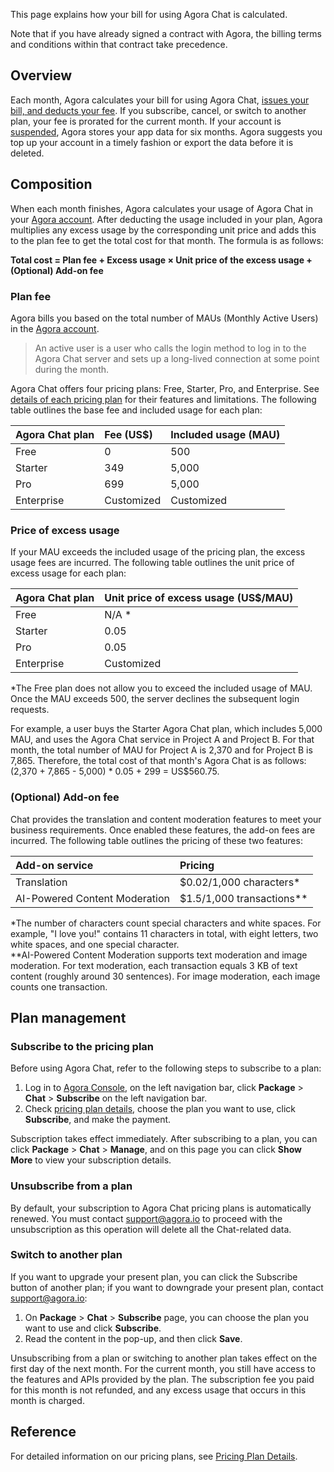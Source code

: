 This page explains how your bill for using Agora Chat is calculated.

Note that if you have already signed a contract with Agora, the billing terms and conditions within that contract take precedence.

## Overview

Each month, Agora calculates your bill for using Agora Chat, [issues your bill, and deducts your fee](https://docs.agora.io/en/agora-chat/faq/billing_account). If you subscribe, cancel, or switch to another plan, your fee is prorated for the current month. If your account is [suspended](https://docs.agora.io/en/agora-chat/faq/billing_account?platform=All%20Platforms), Agora stores your app data for six months. Agora suggests you top up your account in a timely fashion or export the data before it is deleted.

## Composition

When each month finishes, Agora calculates your usage of Agora Chat in your [Agora account](https://docs.agora.io/en/Agora%20Platform/get_appid_token?platform=Android#create-an-agora-account). After deducting the usage included in your plan, Agora multiplies any excess usage by the corresponding unit price and adds this to the plan fee to get the total cost for that month. The formula is as follows:

**Total cost = Plan fee + Excess usage × Unit price of the excess usage + (Optional) Add-on fee** 

### Plan fee

Agora bills you based on the total number of MAUs (Monthly Active Users) in the [Agora account](https://docs.agora.io/en/Agora%20Platform/get_appid_token?platform=Android#create-an-agora-account).

> An active user is a user who calls the login method to log in to the Agora Chat server and sets up a long-lived connection at some point during the month.

Agora Chat offers four pricing plans: Free, Starter, Pro, and Enterprise. See [details of each pricing plan](./agora_chat_plan) for their features and limitations. The following table outlines the base fee and included usage for each plan:

| Agora Chat plan | Fee (US$)  | Included usage (MAU) | 
| :-------------- | :--------- | :------------------- | 
| Free            | 0          | 500                  | 
| Starter         | 349        | 5,000                | 
| Pro             | 699        | 5,000                | 
| Enterprise      | Customized | Customized           | 


### Price of excess usage

If your MAU exceeds the included usage of the pricing plan, the excess usage fees are incurred. The following table outlines the unit price of excess usage for each plan:

| Agora Chat plan | Unit price of excess usage (US$/MAU) |
| :-------------- | :----------------------------------- |
| Free            |    N/A *       |
| Starter         | 0.05     |
| Pro             | 0.05        |
| Enterprise      | Customized           |

*The Free plan does not allow you to exceed the included usage of MAU. Once the MAU exceeds 500, the server declines the subsequent login requests.

For example, a user buys the Starter Agora Chat plan, which includes 5,000 MAU, and uses the Agora Chat service in Project A and Project B. For that month, the total number of MAU for Project A is 2,370 and for Project B is 7,865. Therefore, the total cost of that month's Agora Chat is as follows: (2,370 + 7,865 - 5,000) * 0.05 + 299 = US$560.75.


### (Optional) Add-on fee

Chat provides the translation and content moderation features to meet your business requirements. Once enabled these features, the add-on fees are incurred. The following table outlines the pricing of these two features:

| Add-on service | Pricing |
| :-------------- | :----------------------------------- |
| Translation | $0.02/1,000 characters* |
| AI-Powered Content Moderation | $1.5/1,000 transactions** |

*The number of characters count special characters and white spaces. For example, "I love you!" contains 11 characters in total, with eight letters, two white spaces, and one special character.  
**AI-Powered Content Moderation supports text moderation and image moderation. For text moderation, each transaction equals 3 KB of text content (roughly around 30 sentences). For image moderation, each image counts one transaction.

## Plan management

### Subscribe to the pricing plan

Before using Agora Chat, refer to the following steps to subscribe to a plan:

1. Log in to [Agora Console](https://console.agora.io/), on the left navigation bar, click **Package** > **Chat** > **Subscribe** on the left navigation bar.
2. Check [pricing plan details](./agora_chat_plan?platform=All%20Platforms), choose the plan you want to use, click **Subscribe**, and make the payment.

Subscription takes effect immediately. After subscribing to a plan, you can click **Package** > **Chat** > **Manage**, and on this page you can click **Show More** to view your subscription details.


### Unsubscribe from a plan

By default, your subscription to Agora Chat pricing plans is automatically renewed. You must contact [support@agora.io](mailto:support@agora.io) to proceed with the unsubscription as this operation will delete all the Chat-related data.


### Switch to another plan

If you want to upgrade your present plan, you can click the Subscribe button of another plan; if you want to downgrade your present plan, contact [support@agora.io](mailto:support@agora.io):

1. On **Package** > **Chat** > **Subscribe** page, you can choose the plan you want to use and click **Subscribe**.
2. Read the content in the pop-up, and then click **Save**.

Unsubscribing from a plan or switching to another plan takes effect on the first day of the next month. For the current month, you still have access to the features and APIs provided by the plan. The subscription fee you paid for this month is not refunded, and any excess usage that occurs in this month is charged.

## Reference

For detailed information on our pricing plans, see [Pricing Plan Details](./agora_chat_plan).